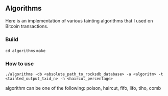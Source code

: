 ## Algorithms

Here is an implementation of various tainting algorithms that I used on Bitcoin transactions.

### Build

`cd algorithms`
`make`

### How to use

`./algorithms -db <absolute_path_to_rocksdb_database> -a <algoritm> -t <tainted_output_txid_n> -h <haircut_percentage>`

algorithm can be one of the following: poison, haircut, fifo, lifo, tiho, comb
